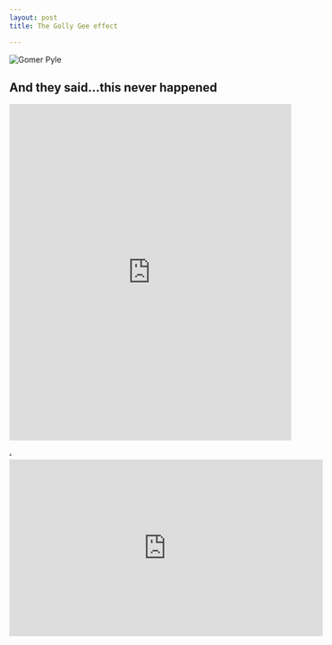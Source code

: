 ```yaml
---
layout: post
title: The Golly Gee effect

---
```

![Gomer Pyle](https://jonkalev.s3.us-west-2.amazonaws.com/20230129_Gollygee.jpg)


## And they said...this never happened 



<iframe class="scribd_iframe_embed" title="Ozark Police interview with Rena Crumb" src="https://www.scribd.com/embeds/622623523/content?start_page=1&view_mode=scroll&access_key=key-crDCzyUVaQZWxKjxJcJF" tabindex="0" data-auto-height="true" data-aspect-ratio="0.7068965517241379" scrolling="no" width="100%" height="600" frameborder="0"></iframe><p  style="   margin: 12px auto 6px auto;   font-family: Helvetica,Arial,Sans-serif;   font-style: normal;   font-variant: normal;   font-weight: normal;   font-size: 14px;   line-height: normal;   font-size-adjust: none;   font-stretch: normal;   -x-system-font: none;   display: block;"   ><a title="View Ozark Police interview with Rena Crumb on Scribd" href="https://www.scribd.com/document/622623523/Ozark-Police-interview-with-Rena-Crumb#from_embed"  style="text-decoration: underline;">.</a></p>

<div class="youtube-video-container">
  <iframe
    width="560"
    height="315"
    src="https://www.youtube.com/embed/tXd09NDQW3w"
    frameborder="0"
    allow="accelerometer; autoplay; encrypted-media; gyroscope; picture-in-picture"
    allowfullscreen
  ></iframe>
</div>

